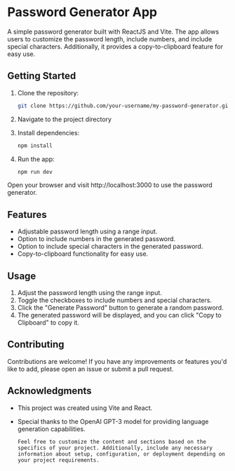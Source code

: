 # Password Generator App

A simple password generator built with ReactJS and Vite. The app allows users to customize the password length, include numbers, and include special characters. Additionally, it provides a copy-to-clipboard feature for easy use.

## Getting Started

1. Clone the repository:

   ```bash
   git clone https://github.com/your-username/my-password-generator.git

2. Navigate to the project directory
3. Install dependencies:
   ```bash
   npm install
4. Run the app:
    ```bash
    npm run dev

Open your browser and visit http://localhost:3000 to use the password generator.

## Features

- Adjustable password length using a range input.
- Option to include numbers in the generated password.
- Option to include special characters in the generated password.
- Copy-to-clipboard functionality for easy use.

## Usage

1. Adjust the password length using the range input.
2. Toggle the checkboxes to include numbers and special characters.
3. Click the "Generate Password" button to generate a random password.
4. The generated password will be displayed, and you can click "Copy to Clipboard" to copy it.

## Contributing

Contributions are welcome! If you have any improvements or features you'd like to add, please open an issue or submit a pull request.

## Acknowledgments

- This project was created using Vite and React.
- Special thanks to the OpenAI GPT-3 model for providing language generation capabilities.

  ```vbnet
  Feel free to customize the content and sections based on the specifics of your project. Additionally, include any necessary information about setup, configuration, or deployment depending on your project requirements.


   

